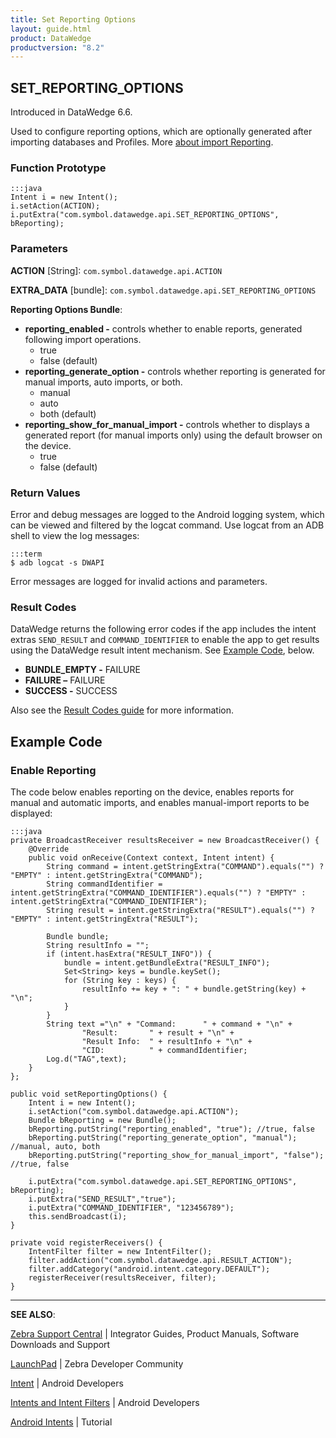 ```yaml
---
title: Set Reporting Options
layout: guide.html
product: DataWedge
productversion: "8.2"
---
```


## SET_REPORTING_OPTIONS

Introduced in DataWedge 6.6.

Used to configure reporting options, which are optionally generated after importing databases and Profiles. More [about import Reporting](../../settings/#reportingdeprecated).

### Function Prototype

    :::java
    Intent i = new Intent();
    i.setAction(ACTION);
    i.putExtra("com.symbol.datawedge.api.SET_REPORTING_OPTIONS", bReporting);

### Parameters

**ACTION** [String]: `com.symbol.datawedge.api.ACTION`

**EXTRA_DATA** [bundle]: `com.symbol.datawedge.api.SET_REPORTING_OPTIONS`

**Reporting Options Bundle**:

- **reporting_enabled -** controls whether to enable reports, generated following import operations.
    - true
    - false (default)
- **reporting_generate_option -** controls whether reporting is generated for manual imports, auto imports, or both.
    - manual
    - auto
    - both (default)
- **reporting_show_for_manual_import -** controls whether to displays a generated report (for manual imports only) using the default browser on the device.
    - true
    - false (default)

### Return Values

Error and debug messages are logged to the Android logging system, which can be viewed and filtered by the logcat command. Use logcat from an ADB shell to view the log messages:

    :::term
    $ adb logcat -s DWAPI

Error messages are logged for invalid actions and parameters.

### Result Codes

DataWedge returns the following error codes if the app includes the intent extras `SEND_RESULT` and `COMMAND_IDENTIFIER` to enable the app to get results using the DataWedge result intent mechanism. See [Example Code](#example), below.

- **BUNDLE_EMPTY -** FAILURE
- **FAILURE –** FAILURE
- **SUCCESS -** SUCCESS

Also see the [Result Codes guide](../resultinfo) for more information.

## Example Code

### Enable Reporting

The code below enables reporting on the device, enables reports for manual and automatic imports, and enables manual-import reports to be displayed:

    :::java
    private BroadcastReceiver resultsReceiver = new BroadcastReceiver() {
        @Override
        public void onReceive(Context context, Intent intent) {
            String command = intent.getStringExtra("COMMAND").equals("") ? "EMPTY" : intent.getStringExtra("COMMAND");
            String commandIdentifier = intent.getStringExtra("COMMAND_IDENTIFIER").equals("") ? "EMPTY" : intent.getStringExtra("COMMAND_IDENTIFIER");
            String result = intent.getStringExtra("RESULT").equals("") ? "EMPTY" : intent.getStringExtra("RESULT");

            Bundle bundle;
            String resultInfo = "";
            if (intent.hasExtra("RESULT_INFO")) {
                bundle = intent.getBundleExtra("RESULT_INFO");
                Set<String> keys = bundle.keySet();
                for (String key : keys) {
                    resultInfo += key + ": " + bundle.getString(key) + "\n";
                }
            }
            String text ="\n" + "Command:      " + command + "\n" +
                    "Result:       " + result + "\n" +
                    "Result Info:  " + resultInfo + "\n" +
                    "CID:          " + commandIdentifier;
            Log.d("TAG",text);
        }
    };

    public void setReportingOptions() {
        Intent i = new Intent();
        i.setAction("com.symbol.datawedge.api.ACTION");
        Bundle bReporting = new Bundle();
        bReporting.putString("reporting_enabled", "true"); //true, false
        bReporting.putString("reporting_generate_option", "manual"); //manual, auto, both
        bReporting.putString("reporting_show_for_manual_import", "false"); //true, false

        i.putExtra("com.symbol.datawedge.api.SET_REPORTING_OPTIONS", bReporting);
        i.putExtra("SEND_RESULT","true");
        i.putExtra("COMMAND_IDENTIFIER", "123456789");
        this.sendBroadcast(i);
    }

    private void registerReceivers() {
        IntentFilter filter = new IntentFilter();
        filter.addAction("com.symbol.datawedge.api.RESULT_ACTION");
        filter.addCategory("android.intent.category.DEFAULT");
        registerReceiver(resultsReceiver, filter);
    }

<!-- PRIOR EXAMPLE GIVEN BY ENGINEERING (replaced by above 12/15/17)
	:::java
	Intent i = new Intent();
	i.setAction(ACTION);

	Bundle bReporting = new Bundle();
	bReporting.putString("reporting_enabled", "false"); //true, false
	bReporting.putString("reporting_generate_option", "both"); //manual, auto, both
	bReporting.putString("reporting_show_for_manual_import", "true"); //true, false

	i.putExtra("com.symbol.datawedge.api.SET_REPORTING_OPTIONS", bReporting);
	i.putExtra(ACTION_EXTRA_SEND_RESULT,"true");
	i.putExtra("COMMAND_IDENTIFIER", "123456789");
	this.sendBroadcast(i);

 -->

---

**SEE ALSO**:

[Zebra Support Central](https://www.zebra.com/us/en/support-downloads.html) | Integrator Guides, Product Manuals, Software Downloads and Support

[LaunchPad](https://developer.zebra.com/welcome) | Zebra Developer Community

[Intent](https://developer.android.com/reference/android/content/Intent.html) | Android Developers

[Intents and Intent Filters](http://developer.android.com/guide/components/intents-filters.html) | Android Developers

[Android Intents](http://www.vogella.com/tutorials/AndroidIntent/article.html) | Tutorial
